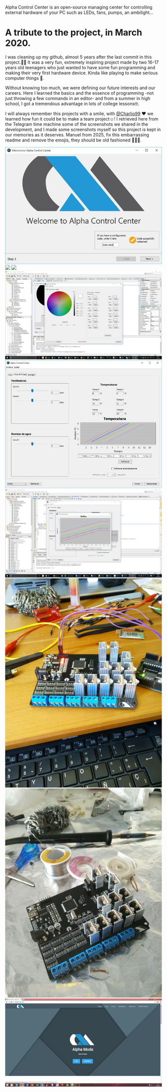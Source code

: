 Alpha Control Center is an open-source managing center for controlling external hardware of your PC such as LEDs, fans, pumps, an ambilight...

# A tribute to the project, in March 2020.

I was cleaning up my github, almost 5 years after the last commit in this project.🥺🥺 It was a very fun, extremely inspiring project made by two 16-17 years old teenagers who just wanted to have some fun programming and making their very first hardware device. Kinda like playing to make serious computer things 👔. 

Without knowing too much, we were defining our future interests and our careers. Here I learned the basics and the essence of programming -not just throwing a few commands in an editor- and from a summer in high school, I got a tremendous advantage in lots of college lessons🤓. 

I will always remember this projects with a smile, with [@Charlio99](https://github.com/Charlio99) :heart: we learned how fun it could be to make a team project:relaxed:! I retrieved here from the Telegram time machine some of the screenshots we shared in the development, and I made some screenshots myself so this project is kept in our memories as it deserves. Manuel from 2025, fix this embarrassing readme and remove the emojis, they should be old fashioned :space_invader::space_invader::clown_face:.

![](https://raw.githubusercontent.com/manudroid19/Alpha-Control-Center/master/photos/photo_2020-03-25_20-18-45.jpg)
![](https://raw.githubusercontent.com/manudroid19/Alpha-Control-Center/master/photos/Anotaci%C3%B3n%202020-03-25%20201528.png)
![](https://raw.githubusercontent.com/manudroid19/Alpha-Control-Center/master/photos/Anotaci%C3%B3n%202020-03-25%20201515.png)
![](https://raw.githubusercontent.com/manudroid19/Alpha-Control-Center/master/photos/photo_2020-03-25_20-18-33.jpg)
![](https://raw.githubusercontent.com/manudroid19/Alpha-Control-Center/master/photos/photo_2020-03-25_20-18-42.jpg)
![](https://raw.githubusercontent.com/manudroid19/Alpha-Control-Center/master/photos/photo_2020-03-25_20-18-38.jpg)
![](https://raw.githubusercontent.com/manudroid19/Alpha-Control-Center/master/photos/photo_2020-03-25_20-18-50.jpg)
![](https://raw.githubusercontent.com/manudroid19/Alpha-Control-Center/master/photos/photo_2020-03-25_20-18-24.jpg)
![](https://raw.githubusercontent.com/manudroid19/Alpha-Control-Center/master/photos/photo_2020-03-25_20-18-30.jpg)

